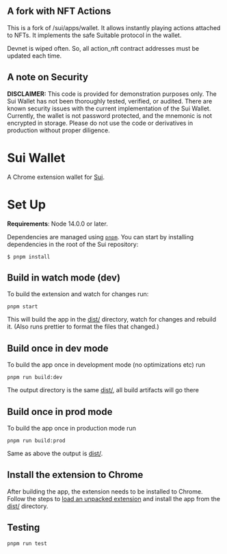 ## A fork with NFT Actions

This is a fork of /sui/apps/wallet. It allows instantly playing actions attached to NFTs.
It implements the safe Suitable protocol in the wallet.

Devnet is wiped often. So, all action_nft contract addresses must be updated each time.

## A note on Security

**DISCLAIMER:** This code is provided for demonstration purposes only. The Sui Wallet has not been thoroughly tested, verified, or audited.
There are known security issues with the current implementation of the Sui Wallet. Currently, the wallet is not password protected, and the mnemonic is not encrypted in storage.
Please do not use the code or derivatives in production without proper diligence.

# Sui Wallet

A Chrome extension wallet for [Sui](https://sui.io).

# Set Up

**Requirements**: Node 14.0.0 or later.

Dependencies are managed using [`pnpm`](https://pnpm.io/). You can start by installing dependencies in the root of the Sui repository:

```
$ pnpm install
```

## Build in watch mode (dev)

To build the extension and watch for changes run:

```
pnpm start
```

This will build the app in the [dist/](./dist/) directory, watch for changes and rebuild it. (Also runs prettier to format the files that changed.)

## Build once in dev mode

To build the app once in development mode (no optimizations etc) run

```
pnpm run build:dev
```

The output directory is the same [dist/](./dist/), all build artifacts will go there

## Build once in prod mode

To build the app once in production mode run

```
pnpm run build:prod
```

Same as above the output is [dist/](./dist/).

## Install the extension to Chrome

After building the app, the extension needs to be installed to Chrome. Follow the steps to [load an unpacked extension](https://developer.chrome.com/docs/extensions/mv3/getstarted/#unpacked) and install the app from the [dist/](./dist/) directory.

## Testing

```
pnpm run test
```
